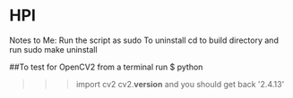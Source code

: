 # HPI

Notes to Me:
Run the script as sudo
To uninstall cd to build directory and run sudo make uninstall

##To test for OpenCV2 
from a terminal run
$ python
>>> import cv2
>>> cv2.__version__
and you should get back '2.4.13'
